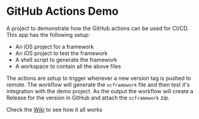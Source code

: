 # GitHub Actions Demo

A project to demonstrate how the GitHub actions can be used for CI/CD. This app has the following setup:
* An iOS project for a framework
* An iOS project to test the framework
* A shell script to generate the framework
* A workspace to contain all the above files

The actions are setup to trigger whenever a new version tag is pushed to remote. The workflow will generate the `xcframework` file and then test it's integration with the demo project.
As the output the workflow will create a Release for the version in GitHub and attach the `xcframework` zip.

Check the [Wiki](https://github.com/ayush-ttn/githubAction/wiki) to see how it all works
